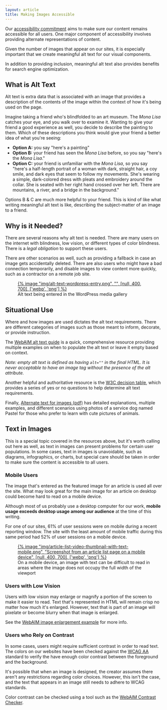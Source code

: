 ```yaml
---
layout: article
title: Making Images Accessible
---
```

Our [accessibility commitment](https://www.taunton.com/accessibility-commitment/) aims to make sure our content remains accessible for all users. One major component of accessibility involves providing alternate representations of content.

Given the number of images that appear on our sites, it is especially important that we create meaningful alt text for our visual components.

In addition to providing inclusion, meaningful alt text also provides benefits for search engine optimization.

## What is Alt Text
Alt text is extra data that is associated with an image that provides a description of the contents of the image within the context of how it's being used on the page.

Imagine taking a friend who's blindfolded to an art museum. The _Mona Lisa_ catches your eye, and you walk over to examine it. Wanting to give your friend a good experience as well, you decide to describe the painting to them. Which of these descriptions you think would give your friend a better idea of what you're seeing: 

- **Option A:** you say "here's a painting"
- **Option B:** your friend has seen the _Mona Lisa_ before, so you say "here's the _Mona Lisa_."
- **Option C:** your friend is unfamiliar with the _Mona Lisa_, so you say "here's a half-length portrait of a woman with dark, straight hair, a coy smile, and dark eyes that seem to follow my movements. She's wearing a simple, dark-colored dress with pleats and embroidery around the collar. She is seated with her right hand crossed over her left. There are mountains, a river, and a bridge in the background."


Options B & C are much more helpful to your friend. This is kind of like what writing meaningful alt text is like, describing the subject-matter of an image to a friend.

## Why is it Needed?
There are several reasons why alt text is needed. There are many users on the internet with blindness, low vision, or different types of color blindness. There is a _legal obligation_ to support these users. 

There are other scenarios as well, such as providing a fallback in case an image gets accidentally deleted. There are also users who might have a bad connection temporarily, and disable images to view content more quickly, such as a contractor on a remote job site.

<figure>
<a href="/img/alt-text-wordpress-entry.png">
{% image "img/alt-text-wordpress-entry.png", "", [null, 400, 700], ['webp', 'png'] %}
</a>
<figcaption>Alt text being entered in the WordPress media gallery</figcaption>
</figure>

## Situational Use
Where and how images are used dictates the alt text requirements. There are different categories of images such as those meant to inform, decorate, or provide instruction.

The [WebAIM alt text guide](https://webaim.org/techniques/alttext/) is a quick, comprehensive resource providing multiple examples on when to populate the alt text or leave it empty based on context. 

_Note: empty alt text is defined as having `alt=""` in the final HTML. It is never acceptable to have an image tag without the presence of the alt attribute._ 

Another helpful and authoritative resource is the [W3C decision table](https://www.w3.org/WAI/tutorials/images/decision-tree/), which provides a series of yes or no questions to help determine alt text requirements.

Finally, [Alternate text for images (pdf)](https://www.ssa.gov/accessibility/files/SSA_Alternative_Text_Guide.pdf) has detailed explanations, multiple examples, and different scenarios using photos of a service dog named Pastel for those who prefer to learn with cute pictures of animals.

## Text in Images
This is a special topic covered in the resources above, but it's worth calling out here as well, as text in images can present problems for certain user populations. In some cases, text in images is unavoidable, such as diagrams, infographics, or charts, but special care should be taken in order to make sure the content is accessible to all users.

### Mobile Users
The image that's entered as the featured image for an article is used all over the site. What may look great for the main image for an article on desktop could become hard to read on a mobile device. 

Although most of us probably use a desktop computer for our work, **mobile usage exceeds desktop usage among our audience** at the time of this writing. 

For one of our sites, 61% of user sessions were on mobile during a recent reporting window. The site with the least amount of mobile traffic during this same period had 52% of user sessions on a mobile device.

<figure>
<a href="/img/article-list-video-thumbnail-with-text-mobile.png">
{% image "img/article-list-video-thumbnail-with-text-mobile.png", "Screenshot from an article list page on a mobile device", [null, 400, 700], ['webp', 'png'] %}
</a>
<figcaption>On a mobile device, an image with text can be difficult to read in areas where the image does not occupy the full width of the viewport</figcaption>
</figure>

### Users with Low Vision
Users with low vision may enlarge or magnify a portion of the screen to make it easier to read. Text that's represented in HTML will remain crisp no matter how much it's enlarged. However, text that is part of an image will pixelate or become blurry when that image is enlarged.

See the [WebAIM image enlargement example](https://webaim.org/techniques/images/#enlarging) for more info.

### Users who Rely on Contrast
In some cases, users might require sufficient contrast in order to read text. The colors on our websites have been checked against the [WCAG AA](https://www.w3.org/WAI/WCAG2AA-Conformance) standard to verify the have enough color contrast between the foreground and the background. 

It's possible that when an image is designed, the creator assumes there aren't any restrictions regarding color choices. However, this isn't the case, and the text that appears in an image still needs to adhere to WCAG standards. 

Color contrast can be checked using a tool such as the [WebAIM Contrast Checker](https://webaim.org/resources/contrastchecker/).
